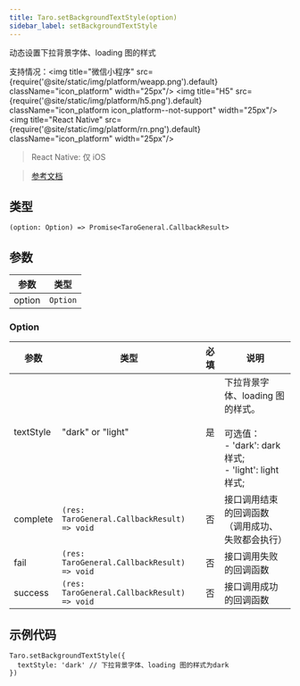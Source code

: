 ```yaml
---
title: Taro.setBackgroundTextStyle(option)
sidebar_label: setBackgroundTextStyle
---
```


动态设置下拉背景字体、loading 图的样式

支持情况：<img title="微信小程序" src={require('@site/static/img/platform/weapp.png').default} className="icon_platform" width="25px"/> <img title="H5" src={require('@site/static/img/platform/h5.png').default} className="icon_platform icon_platform--not-support" width="25px"/> <img title="React Native" src={require('@site/static/img/platform/rn.png').default} className="icon_platform" width="25px"/>

> React Native: 仅 iOS

> [参考文档](https://developers.weixin.qq.com/miniprogram/dev/api/ui/background/wx.setBackgroundTextStyle.html)

## 类型

```tsx
(option: Option) => Promise<TaroGeneral.CallbackResult>
```

## 参数

| 参数 | 类型 |
| --- | --- |
| option | `Option` |

### Option

| 参数 | 类型 | 必填 | 说明 |
| --- | --- | :---: | --- |
| textStyle | "dark" or "light" | 是 | 下拉背景字体、loading 图的样式。<br /><br />可选值：<br />- 'dark': dark 样式;<br />- 'light': light 样式; |
| complete | `(res: TaroGeneral.CallbackResult) => void` | 否 | 接口调用结束的回调函数（调用成功、失败都会执行） |
| fail | `(res: TaroGeneral.CallbackResult) => void` | 否 | 接口调用失败的回调函数 |
| success | `(res: TaroGeneral.CallbackResult) => void` | 否 | 接口调用成功的回调函数 |

## 示例代码

```tsx
Taro.setBackgroundTextStyle({
  textStyle: 'dark' // 下拉背景字体、loading 图的样式为dark
})
```
